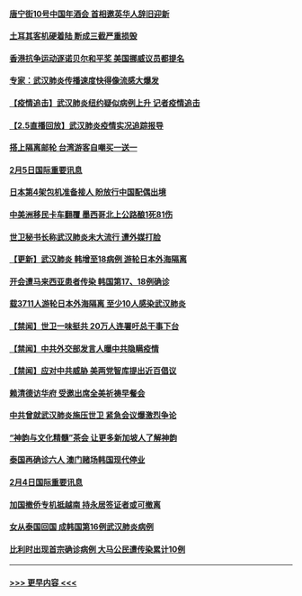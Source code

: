 #### [唐宁街10号中国年酒会 首相邀英华人辞旧迎新](../pages/prog202/a102770458.md?t=02061033) 
#### [土耳其客机硬着陆 断成三截严重损毁](../pages/prog202/a102770239.md?t=02061033) 
#### [香港抗争运动逐诺贝尔和平奖 美国挪威议员都提名](../pages/prog202/a102770390.md?t=02061033) 
#### [专家：武汉肺炎传播速度快得像流感大爆发](../pages/prog202/a102770132.md?t=02061033) 
#### [【疫情追击】武汉肺炎纽约疑似病例上升 记者疫情追击](../pages/prog202/a102770000.md?t=02061033) 
#### [【2.5直播回放】武汉肺炎疫情实况追踪报导](../pages/prog202/a102769913.md?t=02061033) 
#### [搭上隔离邮轮 台湾游客自嘲买一送一](../pages/prog202/a102769845.md?t=02061033) 
#### [2月5日国际重要讯息](../pages/prog202/a102769821.md?t=02061033) 
#### [日本第4架包机准备接人 盼放行中国配偶出境](../pages/prog202/a102769765.md?t=02061033) 
#### [中美洲移民卡车翻覆 墨西哥北上公路酿1死81伤](../pages/prog202/a102769703.md?t=02061033) 
#### [世卫秘书长称武汉肺炎未大流行 遭外媒打脸](../pages/prog202/a102769679.md?t=02061033) 
#### [【更新】武汉肺炎 韩增至18病例 游轮日本外海隔离](../pages/prog202/a102758911.md?t=02061033) 
#### [开会遭马来西亚患者传染 韩国第17、18例确诊](../pages/prog202/a102769600.md?t=02061033) 
#### [载3711人游轮日本外海隔离 至少10人感染武汉肺炎](../pages/prog202/a102769538.md?t=02061033) 
#### [【禁闻】世卫一味挺共 20万人连署吁总干事下台](../pages/prog202/a102769445.md?t=02061033) 
#### [【禁闻】中共外交部发言人曝中共隐瞒疫情](../pages/prog202/a102769400.md?t=02061033) 
#### [【禁闻】应对中共威胁 美两党智库提出近百倡议](../pages/prog202/a102769357.md?t=02061033) 
#### [赖清德访华府  受邀出席全美祈祷早餐会](../pages/prog202/a102769350.md?t=02061033) 
#### [中共曾就武汉肺炎施压世卫 紧急会议爆激烈争论](../pages/prog202/a102769312.md?t=02061033) 
#### [“神韵与文化精髓”茶会 让更多新加坡人了解神韵](../pages/prog202/a102769286.md?t=02061033) 
#### [泰国再确诊六人 澳门赌场韩国现代停业](../pages/prog202/a102769239.md?t=02061033) 
#### [2月4日国际重要讯息](../pages/prog202/a102768884.md?t=02061033) 
#### [加国撤侨专机抵越南 持永居签证者或可撤离](../pages/prog202/a102768877.md?t=02061033) 
#### [女从泰国回国 成韩国第16例武汉肺炎病例](../pages/prog202/a102768669.md?t=02061033) 
#### [比利时出现首宗确诊病例 大马公民遭传染累计10例](../pages/prog202/a102768824.md?t=02061033) 

----
#### [ >>> 更早内容 <<< ](../indexes/prog202-earlier.md)
